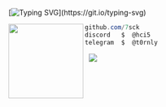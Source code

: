 [![Typing SVG](https://readme-typing-svg.herokuapp.com?font=Inter&size=30&duration=3800&pause=1000&color=909090FF&width=435&lines=Life+is+worth+living.)](https://git.io/typing-svg)

<img align="left" src="https://i.pinimg.com/736x/1b/30/4d/1b304d2ed85a4b17e9597ab796966e92.jpg" width="147"/>

```csharp
github.com/7sck
discord   $  @hci5
telegram  $  @t0rnly
```
&zwnj; 
&zwnj; 
![](https://komarev.com/ghpvc/?username=7sck)
